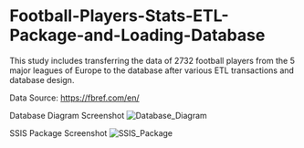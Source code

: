 # Football-Players-Stats-ETL-Package-and-Loading-Database
This study includes transferring the data of 2732 football players from the 5 major leagues of Europe to the database after various ETL transactions and database design.

Data Source: https://fbref.com/en/

Database Diagram Screenshot
![Database_Diagram](https://user-images.githubusercontent.com/58702681/90785432-feaab580-e30a-11ea-923e-44ce81c6c676.PNG)


SSIS Package Screenshot
![SSIS_Package](https://user-images.githubusercontent.com/58702681/90785633-37e32580-e30b-11ea-9b20-1f00b2631e68.PNG)
